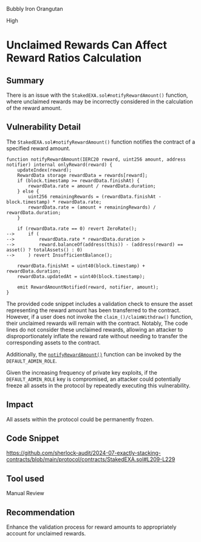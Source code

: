 Bubbly Iron Orangutan

High

# Unclaimed Rewards Can Affect Reward Ratios Calculation

## Summary
There is an issue with the `StakedEXA.sol#notifyRewardAmount()` function, where unclaimed rewards may be incorrectly considered in the calculation of the reward amount.

## Vulnerability Detail
The `StakedEXA.sol#notifyRewardAmount()` function notifies the contract of a specified reward amount.

```solidity
function notifyRewardAmount(IERC20 reward, uint256 amount, address notifier) internal onlyReward(reward) {
    updateIndex(reward);
    RewardData storage rewardData = rewards[reward];
    if (block.timestamp >= rewardData.finishAt) {
        rewardData.rate = amount / rewardData.duration;
    } else {
        uint256 remainingRewards = (rewardData.finishAt - block.timestamp) * rewardData.rate;
        rewardData.rate = (amount + remainingRewards) / rewardData.duration;
    }

    if (rewardData.rate == 0) revert ZeroRate();
-->     if (
-->         rewardData.rate * rewardData.duration >
-->         reward.balanceOf(address(this)) - (address(reward) == asset() ? totalAssets() : 0)
-->     ) revert InsufficientBalance();

    rewardData.finishAt = uint40(block.timestamp) + rewardData.duration;
    rewardData.updatedAt = uint40(block.timestamp);

    emit RewardAmountNotified(reward, notifier, amount);
}
```

The provided code snippet includes a validation check to ensure the asset representing the reward amount has been transferred to the contract. However, if a user does not invoke the `claim_()/claimWithdraw()` function, their unclaimed rewards will remain with the contract. 
Notably, The code lines do not consider these unclaimed rewards, allowing an attacker to disproportionately inflate the reward rate without needing to transfer the corresponding assets to the contract.

Additionally, the [`notifyRewardAmount()`](https://github.com/sherlock-audit/2024-07-exactly-stacking-contracts/blob/main/protocol/contracts/StakedEXA.sol#L453-L456) function can be invoked by the `DEFAULT_ADMIN_ROLE`.

Given the increasing frequency of private key exploits, if the `DEFAULT_ADMIN_ROLE` key is compromised, an attacker could potentially freeze all assets in the protocol by repeatedly executing this vulnerability.

## Impact
All assets within the protocol could be permanently frozen.

## Code Snippet
https://github.com/sherlock-audit/2024-07-exactly-stacking-contracts/blob/main/protocol/contracts/StakedEXA.sol#L209-L229

## Tool used

Manual Review

## Recommendation
Enhance the validation process for reward amounts to appropriately account for unclaimed rewards.
